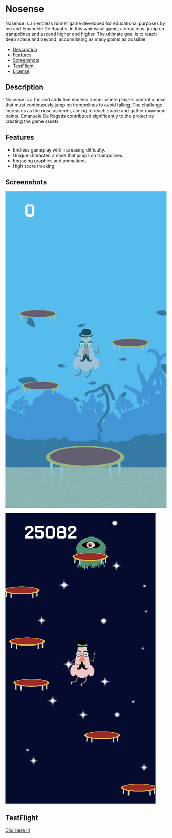 # Nosense

Nosense is an endless runner game developed for educational purposes by me and Emanuele De Rogatis. In this whimsical game, a nose must jump on trampolines and ascend higher and higher. The ultimate goal is to reach deep space and beyond, accumulating as many points as possible.


- [Description](#description)
- [Features](#features)
- [Screenshots](#screenshots)
- [TestFlight](#testflight)
- [License](#license)

## Description

Nosense is a fun and addictive endless runner where players control a nose that must continuously jump on trampolines to avoid falling. The challenge increases as the nose ascends, aiming to reach space and gather maximum points. Emanuele De Rogatis contributed significantly to the project by creating the game assets.

## Features

- Endless gameplay with increasing difficulty.
- Unique character: a nose that jumps on trampolines.
- Engaging graphics and animations.
- High score tracking.

## Screenshots

![Screenshot of the game !!](Screen1.png)

![Screenshot of the game !!](Screen2.png)

## TestFlight

[Clic Here !!!](https://testflight.apple.com/join/rqMslbnZ)
